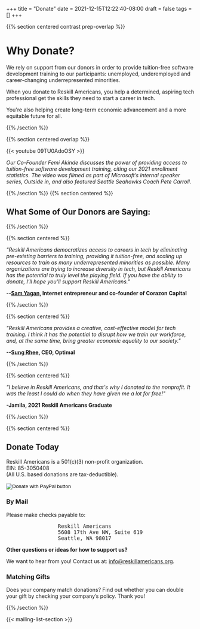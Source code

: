 +++
title = "Donate"
date = 2021-12-15T12:22:40-08:00
draft = false
tags = []
+++

{{% section centered contrast prep-overlap %}}

# Why Donate?

We rely on support from our donors in order to provide tuition-free software
development training to our participants: unemployed, underemployed and
career-changing underrepresented minorities.

When you donate to Reskill Americans, you help a determined, aspiring tech
professional get the skills they need to start a career in tech.

You're also helping create long-term economic advancement and a more equitable
future for all.

{{% /section %}}

{{% section centered overlap %}}

<div class="outline-box">
{{< youtube 09TU0AdoOSY >}}
</div>

*Our Co-Founder Femi Akinde discusses the power of providing access to tuition-free software development training, citing our 2021 enrollment statistics. The video was filmed as part of Microsoft’s internal speaker series, Outside in, and also featured Seattle Seahawks Coach Pete Carroll.*

{{% /section %}}
{{% section centered %}}

## What Some of Our Donors are Saying:

{{% /section %}}

{{% section centered %}}

*"Reskill Americans democratizes access to careers in tech by eliminating pre-existing barriers to training, providing it tuition-free, and scaling up resources to train as many underrepresented minorities as possible. Many organizations are trying to increase diversity in tech, but Reskill Americans has the potential to truly level the playing field. If you have the ability to donate, I’ll hope you’ll support Reskill Americans."*

**--<a href="https://corazon.com/team/sam-yagan/" target="_blank">Sam Yagan</a>, Internet entrepreneur and co-founder of Corazon Capital**

{{% /section %}}

{{% section centered %}}

*"Reskill Americans provides a creative, cost-effective model for tech training. I think it has the potential to disrupt how we train our workforce, and, at the same time, bring greater economic equality to our society."*

**--<a href="https://www.optimal.com/team" target="_blank">Sung Rhee</a>, CEO, Optimal**

{{% /section %}}

{{% section centered %}}

*"I believe in Reskill Americans, and that's why I donated to the nonprofit. It was the least I could do when they have given me a lot for free!"*

**-Jamila, 2021 Reskill Americans Graduate**

{{% /section %}}

{{% section centered %}}

## Donate Today

Reskill Americans is a 501(c)(3) non-profit organization.<br>
EIN: 85-3050408<br>
(All U.S. based donations are tax-deductible).

<form action="https://www.paypal.com/donate" method="post" target="_top">
  <input type="hidden" name="hosted_button_id" value="WTD9N9G5HBFSJ">
  <input type="image" src="https://www.paypalobjects.com/en_US/i/btn/btn_donate_LG.gif" name="submit" title="PayPal - The safer, easier way to pay online!" alt="Donate with PayPal button">
  <img alt="" src="https://www.paypal.com/en_US/i/scr/pixel.gif" width="1" height="1">
  </form>

### By Mail

Please make checks payable to:

<pre style="margin: auto; width: min-content;">
Reskill Americans
5608 17th Ave NW, Suite 619
Seattle, WA 98017
</pre>

**Other questions or ideas for how to support us?**

We want to hear from you! Contact us at: [info@reskillamericans.org](mailto:info@reskillamericans.org).

### Matching Gifts

Does your company match donations? Find out whether you can double your gift by checking your company’s policy. Thank you!

{{% /section %}}

{{< mailing-list-section >}}
